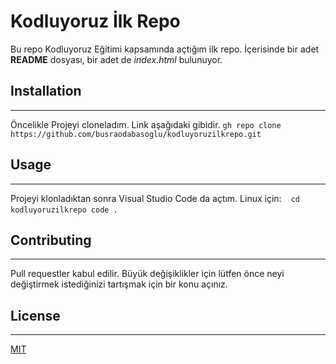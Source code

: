 # Kodluyoruz İlk Repo
Bu repo Kodluyoruz Eğitimi kapsamında açtığım ilk repo. İçerisinde bir adet **README** dosyası, bir adet de *index.html* bulunuyor.
## Installation
-----
Öncelikle Projeyi cloneladım. Link aşağıdaki gibidir.
 `gh repo clone https://github.com/busraodabasoglu/kodluyoruzilkrepo.git `

## Usage
-----
Projeyi klonladıktan sonra Visual Studio Code da açtım.
Linux için:
 ` ` `
 cd kodluyoruzilkrepo
 code . 
  ` ` ` 

  ## Contributing
  ----
  Pull requestler kabul edilir. Büyük değişiklikler için lütfen önce neyi değiştirmek istediğinizi tartışmak için bir konu açınız.
  ## License
  ----
  [MIT](https://choosealicense.com/licenses/mit/)


